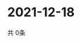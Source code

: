 # 2021-12-18
  共 0条

  <!-- BEGIN -->
  <!-- 最后更新时间Sat Dec 18 2021 08:06:02 GMT+0000 (Coordinated Universal Time) -->
  
  <!-- END -->
  
  